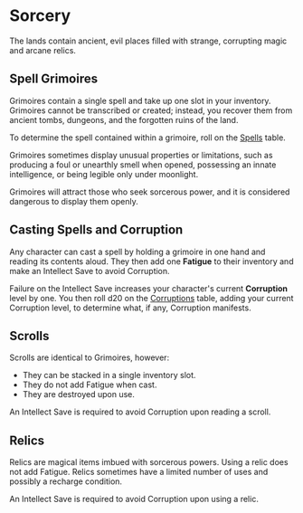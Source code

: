 # Sorcery

The lands contain ancient, evil places filled with strange, corrupting magic and arcane relics.

## Spell Grimoires

Grimoires contain a single spell and take up one slot in your inventory. Grimoires cannot be transcribed or created; instead, you recover them from ancient tombs, dungeons, and the forgotten ruins of the land.

To determine the spell contained within a grimoire, roll on the [Spells](6a-Spells.md "Spells") table.

Grimoires sometimes display unusual properties or limitations, such as producing a foul or unearthly smell when opened, possessing an innate intelligence, or being legible only under moonlight.

Grimoires will attract those who seek sorcerous power, and it is considered dangerous to display them openly.

## Casting Spells and Corruption

Any character can cast a spell by holding a grimoire in one hand and reading its contents aloud. They then add one **Fatigue** to their inventory and make an Intellect Save to avoid Corruption. 

Failure on the Intellect Save increases your character's current **Corruption** level by one. You then roll d20 on the [Corruptions](6b-Corruption.md "Corruptions") table, adding your current Corruption level, to determine what, if any, Corruption manifests.

## Scrolls

Scrolls are identical to Grimoires, however:

- They can be stacked in a single inventory slot.
- They do not add Fatigue when cast.
- They are destroyed upon use.

An Intellect Save is required to avoid Corruption upon reading a scroll.

## Relics 

Relics are magical items imbued with sorcerous powers. Using a relic does not add Fatigue. Relics sometimes have a limited number of uses and possibly a recharge condition. 

An Intellect Save is required to avoid Corruption upon using a relic.